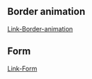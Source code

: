 ## Border animation

[Link-Border-animation](https://border-animation-sage.vercel.app/)

## Form

[Link-Form](https://formtemplate.vercel.app/)
